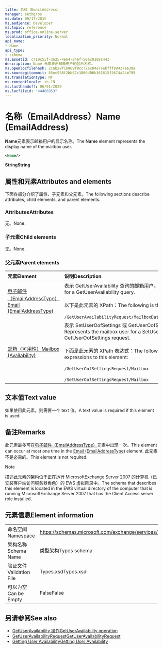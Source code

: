 ```yaml
---
title: 名称（EmailAddress）
manager: sethgros
ms.date: 09/17/2015
ms.audience: Developer
ms.topic: reference
ms.prod: office-online-server
localization_priority: Normal
api_name:
- Name
api_type:
- schema
ms.assetid: c719c55f-d625-4e64-846f-50ac91881443
description: Name 元素表示邮箱用户的显示名称。
ms.openlocfilehash: 2c6b29f1b069f9cc72ac84e7aebfff99437e630a
ms.sourcegitcommit: 88ec988f2bb67c1866d06b361615f3674a24e795
ms.translationtype: MT
ms.contentlocale: zh-CN
ms.lasthandoff: 06/01/2020
ms.locfileid: "44466953"
---
```

# <a name="name-emailaddress"></a><span data-ttu-id="d5078-103">名称（EmailAddress）</span><span class="sxs-lookup"><span data-stu-id="d5078-103">Name (EmailAddress)</span></span>

<span data-ttu-id="d5078-104">**Name**元素表示邮箱用户的显示名称。</span><span class="sxs-lookup"><span data-stu-id="d5078-104">The **Name** element represents the display name of the mailbox user.</span></span> 
  
```xml
<Name/>
```

<span data-ttu-id="d5078-105">**String**</span><span class="sxs-lookup"><span data-stu-id="d5078-105">**String**</span></span>

## <a name="attributes-and-elements"></a><span data-ttu-id="d5078-106">属性和元素</span><span class="sxs-lookup"><span data-stu-id="d5078-106">Attributes and elements</span></span>

<span data-ttu-id="d5078-107">下面各部分介绍了属性、子元素和父元素。</span><span class="sxs-lookup"><span data-stu-id="d5078-107">The following sections describe attributes, child elements, and parent elements.</span></span>
  
### <a name="attributes"></a><span data-ttu-id="d5078-108">Attributes</span><span class="sxs-lookup"><span data-stu-id="d5078-108">Attributes</span></span>

<span data-ttu-id="d5078-109">无。</span><span class="sxs-lookup"><span data-stu-id="d5078-109">None.</span></span>
  
### <a name="child-elements"></a><span data-ttu-id="d5078-110">子元素</span><span class="sxs-lookup"><span data-stu-id="d5078-110">Child elements</span></span>

<span data-ttu-id="d5078-111">无。</span><span class="sxs-lookup"><span data-stu-id="d5078-111">None.</span></span>
  
### <a name="parent-elements"></a><span data-ttu-id="d5078-112">父元素</span><span class="sxs-lookup"><span data-stu-id="d5078-112">Parent elements</span></span>

|<span data-ttu-id="d5078-113">**元素**</span><span class="sxs-lookup"><span data-stu-id="d5078-113">**Element**</span></span>|<span data-ttu-id="d5078-114">**说明**</span><span class="sxs-lookup"><span data-stu-id="d5078-114">**Description**</span></span>|
|:-----|:-----|
|[<span data-ttu-id="d5078-115">电子邮件（EmailAddressType）</span><span class="sxs-lookup"><span data-stu-id="d5078-115">Email (EmailAddressType)</span></span>](email-emailaddresstype.md) <br/> |<span data-ttu-id="d5078-116">表示 GetUserAvailability 查询的邮箱用户。</span><span class="sxs-lookup"><span data-stu-id="d5078-116">Represents the mailbox user for a GetUserAvailability query.</span></span>  <br/> <br/><span data-ttu-id="d5078-117">以下是此元素的 XPath：</span><span class="sxs-lookup"><span data-stu-id="d5078-117">The following is the XPath to this element:</span></span>  <br/><br/>  `/GetUserAvailabilityRequest/MailboxDataArray/MailboxData[i]/Email` <br/> |
|[<span data-ttu-id="d5078-118">邮箱（可用性）</span><span class="sxs-lookup"><span data-stu-id="d5078-118">Mailbox (Availability)</span></span>](mailbox-availability.md) <br/> | <span data-ttu-id="d5078-119">表示 SetUserOofSettings 或 GetUserOofSettings 请求的邮箱用户。</span><span class="sxs-lookup"><span data-stu-id="d5078-119">Represents the mailbox user for a SetUserOofSettings or GetUserOofSettings request.</span></span>  <br/><br/>  <span data-ttu-id="d5078-120">下面是此元素的 XPath 表达式：</span><span class="sxs-lookup"><span data-stu-id="d5078-120">The following are the XPath expressions to this element:</span></span>  <br/><br/>  `/GetUserOofSettingsRequest/Mailbox` <br/><br/>  `/SetUserOofSettingsRequest/Mailbox` <br/> |
   
## <a name="text-value"></a><span data-ttu-id="d5078-121">文本值</span><span class="sxs-lookup"><span data-stu-id="d5078-121">Text value</span></span>

<span data-ttu-id="d5078-122">如果使用此元素，则需要一个 text 值。</span><span class="sxs-lookup"><span data-stu-id="d5078-122">A text value is required if this element is used.</span></span>
  
## <a name="remarks"></a><span data-ttu-id="d5078-123">备注</span><span class="sxs-lookup"><span data-stu-id="d5078-123">Remarks</span></span>

<span data-ttu-id="d5078-124">此元素最多可在[电子邮件（EmailAddressType）](email-emailaddresstype.md)元素中出现一次。</span><span class="sxs-lookup"><span data-stu-id="d5078-124">This element can occur at most one time in the [Email (EmailAddressType)](email-emailaddresstype.md) element.</span></span> <span data-ttu-id="d5078-125">此元素不是必需的。</span><span class="sxs-lookup"><span data-stu-id="d5078-125">This element is not required.</span></span> 
  
> [!NOTE]
> <span data-ttu-id="d5078-126">描述此元素的架构位于正在运行 MicrosoftExchange Server 2007 的计算机（已安装客户端访问服务器角色）的 EWS 虚拟目录中。</span><span class="sxs-lookup"><span data-stu-id="d5078-126">The schema that describes this element is located in the EWS virtual directory of the computer that is running MicrosoftExchange Server 2007 that has the Client Access server role installed.</span></span> 
  
## <a name="element-information"></a><span data-ttu-id="d5078-127">元素信息</span><span class="sxs-lookup"><span data-stu-id="d5078-127">Element information</span></span>

|||
|:-----|:-----|
|<span data-ttu-id="d5078-128">命名空间</span><span class="sxs-lookup"><span data-stu-id="d5078-128">Namespace</span></span>  <br/> |https://schemas.microsoft.com/exchange/services/2006/types  <br/> |
|<span data-ttu-id="d5078-129">架构名称</span><span class="sxs-lookup"><span data-stu-id="d5078-129">Schema Name</span></span>  <br/> |<span data-ttu-id="d5078-130">类型架构</span><span class="sxs-lookup"><span data-stu-id="d5078-130">Types schema</span></span>  <br/> |
|<span data-ttu-id="d5078-131">验证文件</span><span class="sxs-lookup"><span data-stu-id="d5078-131">Validation File</span></span>  <br/> |<span data-ttu-id="d5078-132">Types.xsd</span><span class="sxs-lookup"><span data-stu-id="d5078-132">Types.xsd</span></span>  <br/> |
|<span data-ttu-id="d5078-133">可以为空</span><span class="sxs-lookup"><span data-stu-id="d5078-133">Can be Empty</span></span>  <br/> |<span data-ttu-id="d5078-134">False</span><span class="sxs-lookup"><span data-stu-id="d5078-134">False</span></span>  <br/> |
   
## <a name="see-also"></a><span data-ttu-id="d5078-135">另请参阅</span><span class="sxs-lookup"><span data-stu-id="d5078-135">See also</span></span>

- [<span data-ttu-id="d5078-136">GetUserAvailability 操作</span><span class="sxs-lookup"><span data-stu-id="d5078-136">GetUserAvailability operation</span></span>](getuseravailability-operation.md)
- [<span data-ttu-id="d5078-137">GetUserAvailabilityRequest</span><span class="sxs-lookup"><span data-stu-id="d5078-137">GetUserAvailabilityRequest</span></span>](getuseravailabilityrequest.md)
- [<span data-ttu-id="d5078-138">Getting User Availability</span><span class="sxs-lookup"><span data-stu-id="d5078-138">Getting User Availability</span></span>](https://msdn.microsoft.com/library/d4133fcb-9b0f-4e6b-aadf-a389da83516a%28Office.15%29.aspx)

